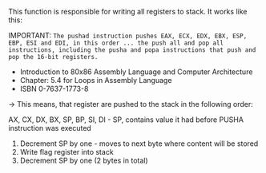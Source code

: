 This function is responsible for writing all registers to stack. It works like this:

IMPORTANT:
`The pushad instruction pushes EAX, ECX, EDX, EBX, ESP, EBP, ESI and EDI, in this order ...
the push all and pop all instructions, including the pusha and popa instructions that push and pop the 16-bit registers.`
- Introduction to 80x86 Assembly Language and Computer Architecture
- Chapter: 5.4 for Loops in Assembly Language
- ISBN 0-7637-1773-8

-> This means, that register are pushed to the stack in the following order:

AX, CX, DX, BX, SP, BP, SI, DI - SP, contains value it had before PUSHA instruction was executed

1. Decrement SP by one - moves to next byte where content will be stored
2. Write flag register into stack
3. Decrement SP by one (2 bytes in total)